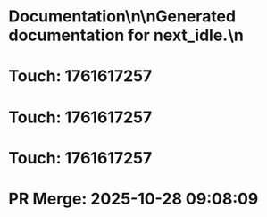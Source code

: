 # Documentation\n\nGenerated documentation for next_idle.\n

# Touch: 1761617257

# Touch: 1761617257

# Touch: 1761617257

# PR Merge: 2025-10-28 09:08:09
